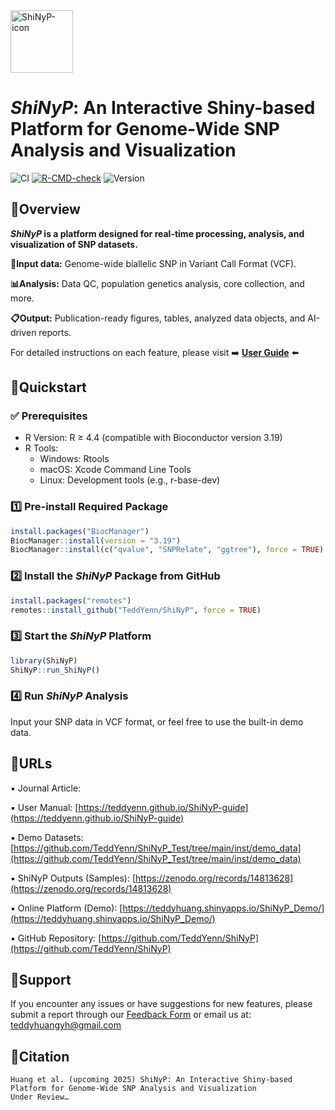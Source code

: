
<img src="https://github.com/user-attachments/assets/d503aec3-c21a-4e48-99e9-4e5285845b45" alt="ShiNyP-icon" width="100"/>

# _ShiNyP_: An Interactive Shiny-based Platform for Genome-Wide SNP Analysis and Visualization

![CI](https://img.shields.io/badge/build-passing-brightgreen)
[![R-CMD-check](https://github.com/irudnyts/openai/workflows/R-CMD-check/badge.svg)](https://github.com/irudnyts/openai/actions)
![Version](https://img.shields.io/badge/version-0.1.0-blue)
<!-- badges: end -->


## 🔸Overview

**_ShiNyP_ is a platform designed for real-time processing, analysis, and visualization of SNP datasets.**

**📄Input data:** Genome-wide biallelic SNP in Variant Call Format (VCF).

**📊Analysis:** Data QC, population genetics analysis, core collection, and more.

**📋Output:** Publication-ready figures, tables, analyzed data objects, and AI-driven reports.

For detailed instructions on each feature, please visit ➡️ [**User Guide**](https://teddyenn.github.io/ShiNyP-guide/) ⬅️

## 🔸Quickstart

### ✅ Prerequisites
- R Version: R ≥ 4.4 (compatible with Bioconductor version 3.19)
- R Tools:
  - Windows: Rtools
  - macOS: Xcode Command Line Tools
  - Linux: Development tools (e.g., r-base-dev)


### 1️⃣ Pre-install Required Package
   ```R
   install.packages("BiocManager")
   BiocManager::install(version = "3.19")
   BiocManager::install(c("qvalue", "SNPRelate", "ggtree"), force = TRUE)
   ```
### 2️⃣ Install the _ShiNyP_ Package from GitHub
   ```R
   install.packages("remotes")
   remotes::install_github("TeddYenn/ShiNyP", force = TRUE)
   ```
### 3️⃣ Start the _ShiNyP_ Platform
   ```R
   library(ShiNyP)
   ShiNyP::run_ShiNyP()
   ```
### 4️⃣ Run _ShiNyP_ Analysis
Input your SNP data in VCF format, or feel free to use the built-in demo data.


## 🔸URLs

▪️ Journal Article: 

▪️ User Manual: [https://teddyenn.github.io/ShiNyP-guide](https://teddyenn.github.io/ShiNyP-guide)

▪️ Demo Datasets: [https://github.com/TeddYenn/ShiNyP_Test/tree/main/inst/demo_data](https://github.com/TeddYenn/ShiNyP_Test/tree/main/inst/demo_data)

▪️ ShiNyP Outputs (Samples): [https://zenodo.org/records/14813628](https://zenodo.org/records/14813628)

▪️ Online Platform (Demo): [https://teddyhuang.shinyapps.io/ShiNyP_Demo/](https://teddyhuang.shinyapps.io/ShiNyP_Demo/)

▪️ GitHub Repository: [https://github.com/TeddYenn/ShiNyP](https://github.com/TeddYenn/ShiNyP)


## 🔸Support
If you encounter any issues or have suggestions for new features, please submit a report through our [Feedback Form](https://forms.gle/GPCggSo5czyNLfoB7) or email us at: teddyhuangyh@gmail.com


## 🔸Citation

```
Huang et al. (upcoming 2025) ShiNyP: An Interactive Shiny-based Platform for Genome-Wide SNP Analysis and Visualization
Under Review…
```
